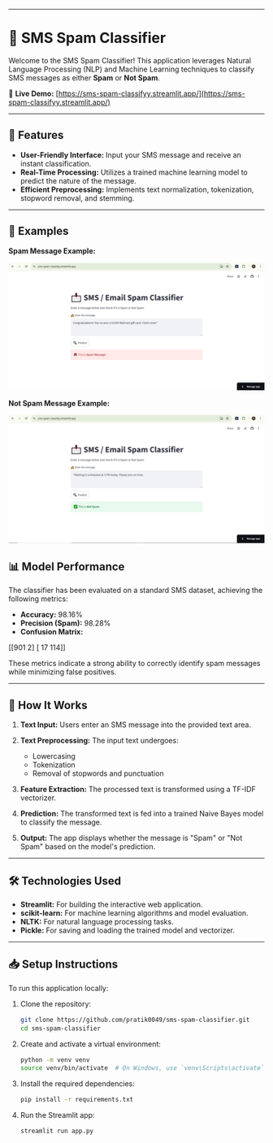 

---

# 📩 SMS Spam Classifier

Welcome to the SMS Spam Classifier! This application leverages Natural Language Processing (NLP) and Machine Learning techniques to classify SMS messages as either **Spam** or **Not Spam**.

🔗 **Live Demo:** [https://sms-spam-classifyy.streamlit.app/](https://sms-spam-classifyy.streamlit.app/)

---

## 🚀 Features

* **User-Friendly Interface:** Input your SMS message and receive an instant classification.
* **Real-Time Processing:** Utilizes a trained machine learning model to predict the nature of the message.
* **Efficient Preprocessing:** Implements text normalization, tokenization, stopword removal, and stemming.

---
## 📸 Examples

**Spam Message Example:**

![Spam Message](images/spam.png)

**Not Spam Message Example:**

![Not Spam Message](images/notspam.png)


## 📊 Model Performance

The classifier has been evaluated on a standard SMS dataset, achieving the following metrics:

* **Accuracy:** 98.16%
* **Precision (Spam):** 98.28%
* **Confusion Matrix:**

[[901   2]
 [ 17 114]]

These metrics indicate a strong ability to correctly identify spam messages while minimizing false positives.

---

## 🧪 How It Works

1. **Text Input:** Users enter an SMS message into the provided text area.
2. **Text Preprocessing:** The input text undergoes:

   * Lowercasing
   * Tokenization
   * Removal of stopwords and punctuation
3. **Feature Extraction:** The processed text is transformed using a TF-IDF vectorizer.
4. **Prediction:** The transformed text is fed into a trained Naive Bayes model to classify the message.
5. **Output:** The app displays whether the message is "Spam" or "Not Spam" based on the model's prediction.

---

## 🛠️ Technologies Used

* **Streamlit:** For building the interactive web application.
* **scikit-learn:** For machine learning algorithms and model evaluation.
* **NLTK:** For natural language processing tasks.
* **Pickle:** For saving and loading the trained model and vectorizer.

---

## 📥 Setup Instructions

To run this application locally:

1. Clone the repository:

   ```bash
   git clone https://github.com/pratik0049/sms-spam-classifier.git
   cd sms-spam-classifier
   ```

2. Create and activate a virtual environment:

   ```bash
   python -m venv venv
   source venv/bin/activate  # On Windows, use `venv\Scripts\activate`
   ```

3. Install the required dependencies:

   ```bash
   pip install -r requirements.txt
   ```

4. Run the Streamlit app:

   ```bash
   streamlit run app.py
   ```
